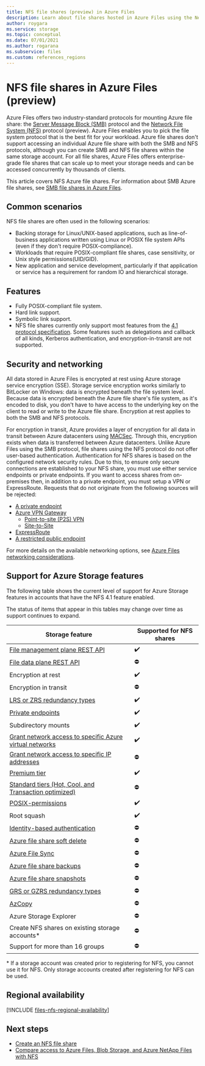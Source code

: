 ```yaml
---
title: NFS file shares (preview) in Azure Files
description: Learn about file shares hosted in Azure Files using the Network File System (NFS) protocol.
author: roygara
ms.service: storage
ms.topic: conceptual
ms.date: 07/01/2021
ms.author: rogarana
ms.subservice: files
ms.custom: references_regions
---
```


# NFS file shares in Azure Files (preview)
Azure Files offers two industry-standard protocols for mounting Azure file share: the [Server Message Block (SMB)](/windows/win32/fileio/microsoft-smb-protocol-and-cifs-protocol-overview) protocol and the [Network File System (NFS)](https://en.wikipedia.org/wiki/Network_File_System) protocol (preview). Azure Files enables you to pick the file system protocol that is the best fit for your workload. Azure file shares don't support accessing an individual Azure file share with both the SMB and NFS protocols, although you can create SMB and NFS file shares within the same storage account. For all file shares, Azure Files offers enterprise-grade file shares that can scale up to meet your storage needs and can be accessed concurrently by thousands of clients.

This article covers NFS Azure file shares. For information about SMB Azure file shares, see [SMB file shares in Azure Files](files-smb-protocol.md).

## Common scenarios
NFS file shares are often used in the following scenarios:

- Backing storage for Linux/UNIX-based applications, such as line-of-business applications written using Linux or POSIX file system APIs (even if they don't require POSIX-compliance).
- Workloads that require POSIX-compliant file shares, case sensitivity, or Unix style permissions(UID/GID).
- New application and service development, particularly if that application or service has a requirement for random IO and hierarchical storage. 

## Features
- Fully POSIX-compliant file system.
- Hard link support.
- Symbolic link support.
- NFS file shares currently only support most features from the [4.1 protocol specification](https://tools.ietf.org/html/rfc5661). Some features such as delegations and callback of all kinds, Kerberos authentication, and encryption-in-transit are not supported.


## Security and networking
All data stored in Azure Files is encrypted at rest using Azure storage service encryption (SSE). Storage service encryption works similarly to BitLocker on Windows: data is encrypted beneath the file system level. Because data is encrypted beneath the Azure file share's file system, as it's encoded to disk, you don't have to have access to the underlying key on the client to read or write to the Azure file share. Encryption at rest applies to both the SMB and NFS protocols.

For encryption in transit, Azure provides a layer of encryption for all data in transit between Azure datacenters using [MACSec](https://en.wikipedia.org/wiki/IEEE_802.1AE). Through this, encryption exists when data is transferred between Azure datacenters. Unlike Azure Files using the SMB protocol, file shares using the NFS protocol do not offer user-based authentication. Authentication for NFS shares is based on the configured network security rules. Due to this, to ensure only secure connections are established to your NFS share, you must use either service endpoints or private endpoints. If you want to access shares from on-premises then, in addition to a private endpoint, you must setup a VPN or ExpressRoute. Requests that do not originate from the following sources will be rejected:

- [A private endpoint](storage-files-networking-overview.md#private-endpoints)
- [Azure VPN Gateway](../../vpn-gateway/vpn-gateway-about-vpngateways.md)
    - [Point-to-site (P2S) VPN](../../vpn-gateway/point-to-site-about.md)
    - [Site-to-Site](../../vpn-gateway/design.md#s2smulti)
- [ExpressRoute](../../expressroute/expressroute-introduction.md)
- [A restricted public endpoint](storage-files-networking-overview.md#storage-account-firewall-settings)

For more details on the available networking options, see [Azure Files networking considerations](storage-files-networking-overview.md).

## Support for Azure Storage features

The following table shows the current level of support for Azure Storage features in accounts that have the NFS 4.1 feature enabled. 

The status of items that appear in this tables may change over time as support continues to expand.

| Storage feature | Supported for NFS shares |
|-----------------|---------|
| [File management plane REST API](/rest/api/storagerp/file-shares)	| ✔️ |
| [File data plane REST API](/rest/api/storageservices/file-service-rest-api)| ⛔ |
| Encryption at rest|	✔️ |
| Encryption in transit| ⛔ |
| [LRS or ZRS redundancy types](storage-files-planning.md#redundancy)|	✔️ |
| [Private endpoints](storage-files-networking-overview.md#private-endpoints) | ✔️  |
| Subdirectory mounts|	✔️ |
| [Grant network access to specific Azure virtual networks](storage-files-networking-endpoints.md#restrict-access-to-the-public-endpoint-to-specific-virtual-networks)|  ✔️  |
| [Grant network access to specific IP addresses](../common/storage-network-security.md?toc=%2fazure%2fstorage%2ffiles%2ftoc.json#grant-access-from-an-internet-ip-range)| ⛔ |
| [Premium tier](storage-files-planning.md#storage-tiers) |  ✔️  |
| [Standard tiers (Hot, Cool, and Transaction optimized)](storage-files-planning.md#storage-tiers)| ⛔ |
| [POSIX-permissions](https://en.wikipedia.org/wiki/File-system_permissions#Notation_of_traditional_Unix_permissions)|  ✔️  |
| Root squash|  ✔️  |
| [Identity-based authentication](storage-files-active-directory-overview.md) | ⛔ |
| [Azure file share soft delete](storage-files-prevent-file-share-deletion.md) | ⛔  |
| [Azure File Sync](../file-sync/file-sync-introduction.md)| ⛔ |
| [Azure file share backups](../../backup/azure-file-share-backup-overview.md)| ⛔ |
| [Azure file share snapshots](storage-snapshots-files.md)| ⛔ |
| [GRS or GZRS redundancy types](storage-files-planning.md#redundancy)| ⛔ |
| [AzCopy](../common/storage-use-azcopy-v10.md?toc=%2fazure%2fstorage%2ffiles%2ftoc.json)| ⛔ |
| Azure Storage Explorer| ⛔ |
| Create NFS shares on existing storage accounts*| ⛔ |
| Support for more than 16 groups| ⛔ |

\* If a storage account was created prior to registering for NFS, you cannot use it for NFS. Only storage accounts created after registering for NFS can be used.

## Regional availability

[!INCLUDE [files-nfs-regional-availability](../../../includes/files-nfs-regional-availability.md)]

## Next steps
- [Create an NFS file share](storage-files-how-to-create-nfs-shares.md)
- [Compare access to Azure Files, Blob Storage, and Azure NetApp Files with NFS](../common/nfs-comparison.md?toc=%2fazure%2fstorage%2ffiles%2ftoc.json)